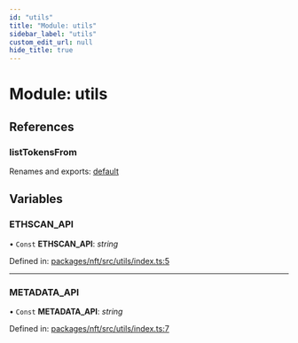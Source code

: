 ```yaml
---
id: "utils"
title: "Module: utils"
sidebar_label: "utils"
custom_edit_url: null
hide_title: true
---
```


# Module: utils

## References

### listTokensFrom

Renames and exports: [default](utils_listtokensfrom.md#default)

## Variables

### ETHSCAN\_API

• `Const` **ETHSCAN\_API**: *string*

Defined in: [packages/nft/src/utils/index.ts:5](https://github.com/xr3ngine/xr3ngine/blob/716a06460/packages/nft/src/utils/index.ts#L5)

___

### METADATA\_API

• `Const` **METADATA\_API**: *string*

Defined in: [packages/nft/src/utils/index.ts:7](https://github.com/xr3ngine/xr3ngine/blob/716a06460/packages/nft/src/utils/index.ts#L7)
